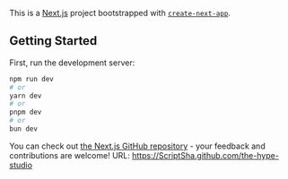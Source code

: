 This is a [Next.js](https://nextjs.org) project bootstrapped with [`create-next-app`](https://nextjs.org/docs/app/api-reference/cli/create-next-app).

## Getting Started

First, run the development server:

```bash
npm run dev
# or
yarn dev
# or
pnpm dev
# or
bun dev
```

You can check out [the Next.js GitHub repository](https://github.com/vercel/next.js) - your feedback and contributions are welcome!
URL: https://ScriptSha.github.com/the-hype-studio
